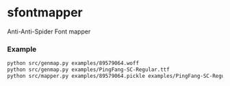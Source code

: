 # sfontmapper
Anti-Anti-Spider Font mapper

### Example

```bash
python src/genmap.py examples/89579064.woff
python src/genmap.py examples/PingFang-SC-Regular.ttf
python src/mapper.py examples/89579064.pickle examples/PingFang-SC-Regular.pickle
```